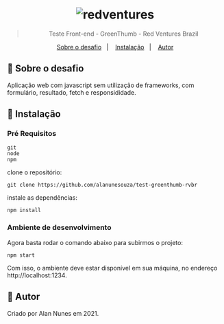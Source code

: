<h1 align="center">
  <img alt="redventures" title="redventures" src="./public/images/icons/favicon.ico" />
</h1>

<blockquote align="center">Teste Front-end - GreenThumb - Red Ventures Brazil</blockquote>

<p align="center">
  <a href="#rocket-sobre-o-desafio">Sobre o desafio</a>&nbsp;&nbsp;&nbsp;|&nbsp;&nbsp;&nbsp;
  <a href="#hammer-instalação">Instalação</a>&nbsp;&nbsp;&nbsp;|&nbsp;&nbsp;&nbsp;
  <a href="#memo-autor">Autor</a>
</p>

## :rocket: Sobre o desafio

Aplicação web com javascript sem utilização de frameworks, com formulário, resultado, fetch e responsididade.

## :hammer: Instalação

### Pré Requisitos

```
git
node
npm
```

clone o repositório:

```
git clone https://github.com/alanunesouza/test-greenthumb-rvbr
```

instale as dependências:

```
npm install
```


### Ambiente de desenvolvimento

Agora basta rodar o comando abaixo para subirmos o projeto:

```
npm start
```

Com isso, o ambiente deve estar disponível em sua máquina, no endereço http://localhost:1234.

## :memo: Autor

Criado por Alan Nunes em 2021.
